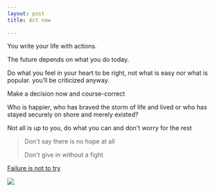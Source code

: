 ```yaml
---
layout: post
title: Act now  
  
---
```


You write your life with actions. 

The future depends on what you do today. 

Do what you feel in your heart to be right, not what is easy nor what is popular. you’ll be criticized anyway.

Make a decision now and course-correct

Who is happier, who has braved the storm of life and lived or who has stayed securely on shore and merely existed?

Not all is up to you, do what you can and don't worry for the rest 


> Don't say there is no hope at all
>
> Don't give in without a fight 



[Failure is not to try](https://www.youtube.com/watch?v=zkTf0LmDqKI)

![](https://pbs.twimg.com/media/EgtsI-PXsAEKmTC?format=png&name=medium)